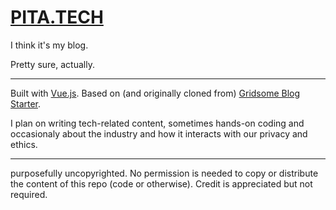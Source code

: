# [PITA.TECH](#)

I think it's my blog.

Pretty sure, actually.

---

Built with [Vue.js](). Based on (and originally cloned from) [Gridsome Blog Starter](https://gridsome.org/starters/gridsome-blog-starter/).

I plan on writing tech-related content, sometimes hands-on coding and occasionaly about the industry and how it interacts with our privacy and ethics.

---

purposefully uncopyrighted. No permission is needed to copy or distribute the content of this repo (code or otherwise). Credit is appreciated but not required.
